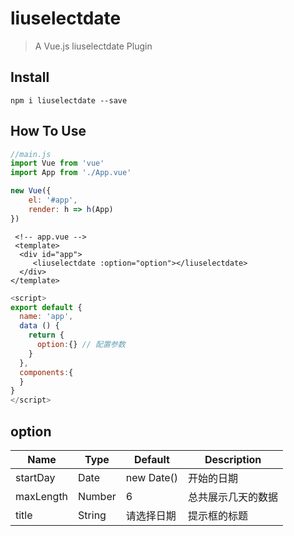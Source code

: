 # liuselectdate

> A Vue.js liuselectdate Plugin

## Install
```shell
npm i liuselectdate --save
```

## How To Use
```javascript
//main.js
import Vue from 'vue'
import App from './App.vue'

new Vue({
    el: '#app',
    render: h => h(App)
})
```

``` vue
 <!-- app.vue -->
 <template>
  <div id="app">
     <liuselectdate :option="option"></liuselectdate>
  </div>
</template>

```

```javascript
<script>
export default {
  name: 'app',
  data () {
    return {
      option:{} // 配置参数
    }
  },
  components:{
  }
}
</script>

```

## option
| Name | Type | Default | Description |
| ---- | ---- | ------- | ----------- |
| startDay | Date |  new Date() | 开始的日期 |
| maxLength | Number | 6 | 总共展示几天的数据 |
| title | String | 请选择日期 | 提示框的标题 |


